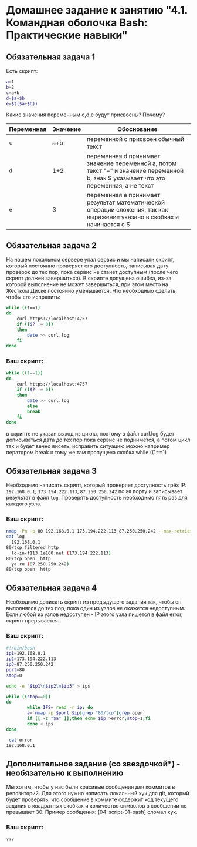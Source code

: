 # Домашнее задание к занятию "4.1. Командная оболочка Bash: Практические навыки"

## Обязательная задача 1

Есть скрипт:
```bash
a=1
b=2
c=a+b
d=$a+$b
e=$(($a+$b))
```

Какие значения переменным c,d,e будут присвоены? Почему?

| Переменная  | Значение | Обоснование |
| ------------- | ------------- | ------------- |
| `c`  | a+b  | переменной c присвоен обычный текст |
| `d`  | 1+2  | переменная d принимает значение переменной a, потом текст "+" и значение переменной b, знак $ указывает что это переменная, а не текст |
| `e`  | 3  | переменная e принимает результат математической операции сложения, так как выражение указано в скобках и начинается с $ |


## Обязательная задача 2
На нашем локальном сервере упал сервис и мы написали скрипт, который постоянно проверяет его доступность, записывая дату проверок до тех пор, пока сервис не станет доступным (после чего скрипт должен завершиться). В скрипте допущена ошибка, из-за которой выполнение не может завершиться, при этом место на Жёстком Диске постоянно уменьшается. Что необходимо сделать, чтобы его исправить:
```bash
while ((1==1)
do
	curl https://localhost:4757
	if (($? != 0))
	then
		date >> curl.log
	fi
done
```

### Ваш скрипт:
```bash
while ((1==1))
do
	curl https://localhost:4757
	if (($? != 0))
	then
		date >> curl.log
		else
		break
	fi
done
```
в скрипте не указан выход из цикла, поэтому в файл curl.log будет дописываться дата до тех пор пока сервис не поднимется, а потом цикл так и будет вечно висеть. исправить ситуацию можно например ператором break
к тому же там пропущена скобка while ((1==1)

## Обязательная задача 3
Необходимо написать скрипт, который проверяет доступность трёх IP: `192.168.0.1`, `173.194.222.113`, `87.250.250.242` по `80` порту и записывает результат в файл `log`. Проверять доступность необходимо пять раз для каждого узла.

### Ваш скрипт:
```bash
nmap -Pn -p 80 192.168.0.1 173.194.222.113 87.250.250.242 --max-retries 5|grep  'report\|http'|sed "s/Nmap scan report for/ /g" > log; sed -i '1d' log
cat log
  192.168.0.1
80/tcp filtered http
  lo-in-f113.1e100.net (173.194.222.113)
80/tcp open  http
  ya.ru (87.250.250.242)
80/tcp open  http
```

## Обязательная задача 4
Необходимо дописать скрипт из предыдущего задания так, чтобы он выполнялся до тех пор, пока один из узлов не окажется недоступным. Если любой из узлов недоступен - IP этого узла пишется в файл error, скрипт прерывается.

### Ваш скрипт:
```bash
#!/bin/bash
ip1=192.168.0.1
ip2=173.194.222.113
ip3=87.250.250.242
port=80
stop=0

echo -e "$ip1\n$ip2\n$ip3" > ips

while ((stop==0))
do
        while IFS= read -r ip; do
        a=`nmap -p $port $ip|grep "80/tcp"|grep open`
        if [[ -z "$a" ]];then echo $ip >error;stop=1;fi
        done < ips
done

 cat error
192.168.0.1
```

## Дополнительное задание (со звездочкой*) - необязательно к выполнению

Мы хотим, чтобы у нас были красивые сообщения для коммитов в репозиторий. Для этого нужно написать локальный хук для git, который будет проверять, что сообщение в коммите содержит код текущего задания в квадратных скобках и количество символов в сообщении не превышает 30. Пример сообщения: \[04-script-01-bash\] сломал хук.

### Ваш скрипт:
```bash
???
```
